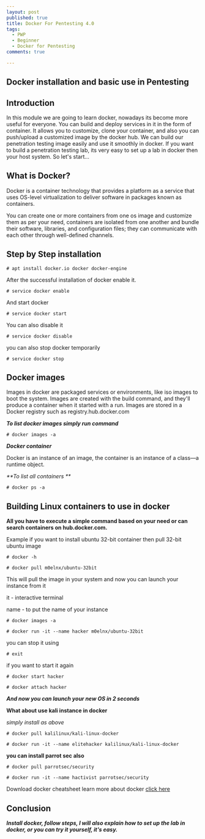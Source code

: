 ```yaml
---
layout: post
published: true
title: Docker For Pentesting 4.0
tags:
  - PWP
  - Beginner
  - Docker for Pentesting
comments: true

---
```

## Docker installation and basic use in Pentesting

## Introduction

In this module we are going to learn docker, nowadays its become more useful for everyone. You can build and deploy services
in it in the form of container.
It allows you to customize, clone your container, and also you can push/upload a customized image by the docker hub.
We can build our penetration testing image easily and use it smoothly in docker.
If you want to build a penetration testing lab, its very easy to set up a lab in docker then your host system.
So let's start...


## What is Docker?

Docker is a container technology that provides a platform as a service that uses OS-level virtualization to deliver software in packages known as containers.

You can create one or more containers from one os image and customize them as per your need, containers are isolated from one another and bundle their software, libraries, and configuration files; they can communicate with each other through well-defined channels.


## Step by Step installation
~~~
# apt install docker.io docker docker-engine
~~~
After the successful installation of docker enable it.
~~~
# service docker enable
~~~
And start docker 
~~~
# service docker start
~~~
You can also disable it 
~~~
# service docker disable
~~~
you can also stop docker temporarily
~~~
# service docker stop
~~~
## Docker images


Images in docker are packaged services or environments, like iso images to boot the system.  Images are created with the build command, and they'll produce a container when it started with a run. Images are stored in a Docker registry such as registry.hub.docker.com

_**To list docker images simply run command**_

~~~
# docker images -a
~~~

_**Docker container**_

Docker is an instance of an image, the container is an instance of a class—a runtime object. 

_**To list all containers **_

~~~
# docker ps -a
~~~

## Building Linux containers to use in docker 


**All you have to execute a simple command based on your need or can search containers on hub.docker.com.**

Example if you want to install ubuntu 32-bit container then pull 32-bit ubuntu image

~~~
# docker -h

# docker pull m0elnx/ubuntu-32bit
~~~

This will pull the image in your system and now you can launch your instance from it


it - interactive terminal

name - to put the name of your instance

~~~
# docker images -a

# docker run -it --name hacker m0elnx/ubuntu-32bit
~~~

you can stop it using 
~~~
# exit
~~~

if you want to start it again 

~~~
# docker start hacker

# docker attach hacker
~~~


_**And now you can launch your new OS in 2 seconds**_

**What about use kali instance in docker**

_simply install as above_

~~~
# docker pull kalilinux/kali-linux-docker
~~~

~~~
# docker run -it --name elitehacker kalilinux/kali-linux-docker
~~~

**you can install parrot sec also**

~~~
# docker pull parrotsec/security
~~~
~~~
# docker run -it --name hactivist parrotsec/security
~~~

Download docker cheatsheet learn more about docker [click here](https://www.docker.com/sites/default/files/d8/2019-09/docker-cheat-sheet.pdf)

## Conclusion

_**Install docker, follow steps, I will also explain how to set up the lab in docker, or you can try it yourself, it's easy.**_

